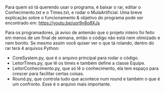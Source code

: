 Para quem só tá querendo usar o programa, é baixar o rar, editar o Conhecimento.txt e o Times.txt, e rodar o MulaArtificial.
Uma breve explicação sobre o funcionamento & objetivo do programa pode ser encontrado em: https://youtu.be/uor9v8o8XJs

Para os programadores, já aviso de antemão que o projeto inteiro foi feito em menos de um final de semana, então o código não está nem otimizado e nem bonito.
Se mesmo assim você quiser ver o que tá rolando, dentro do rar terá 4 arquivos Python:
- CoreSystem.py, que é o arquivo principal para rodar o código.
- LeitorTimes.py, que lê os times e também define a classe Equipe.
- LeitorConhecimento.py, que só lê o conhecimento, ela tem espaço para crescer para facilitar certas coisas.
- Round.py, que controla tudo que acontece num round e também o que é um confronto. Esse é o arquivo mais importante.
